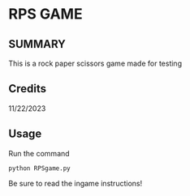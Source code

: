 # RPS GAME
## SUMMARY
This is a rock paper scissors game made for testing

## Credits
11/22/2023

## Usage
Run the command 
```
python RPSgame.py
```

Be sure to read the ingame instructions!